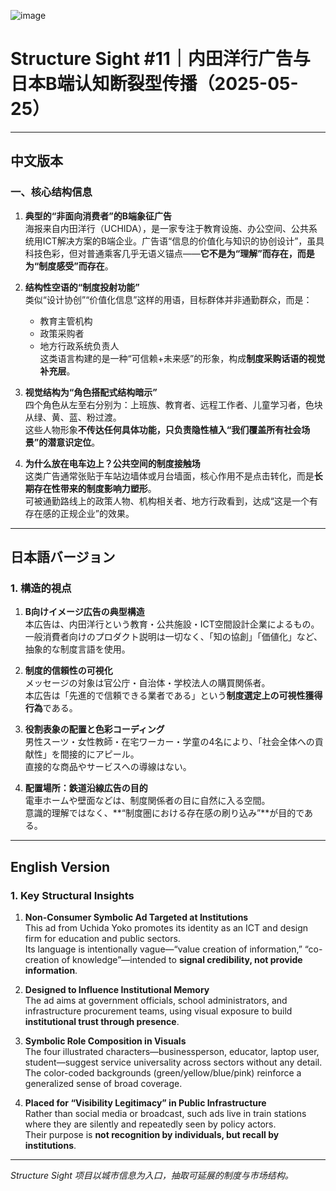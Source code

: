 ![image](https://github.com/user-attachments/assets/9e121844-d167-4bdd-bdcf-317ca76dfa3b)

# Structure Sight #11｜内田洋行广告与日本B端认知断裂型传播（2025-05-25）

---

## 中文版本

### 一、核心结构信息

1. **典型的“非面向消费者”的B端象征广告**  
   海报来自内田洋行（UCHIDA），是一家专注于教育设施、办公空间、公共系统用ICT解决方案的B端企业。广告语“信息的价值化与知识的协创设计”，虽具科技色彩，但对普通乘客几乎无语义锚点——**它不是为“理解”而存在，而是为“制度感受”而存在**。

2. **结构性空语的“制度投射功能”**  
   类似“设计协创”“价值化信息”这样的用语，目标群体并非通勤群众，而是：
   - 教育主管机构
   - 政策采购者
   - 地方行政系统负责人  
   这类语言构建的是一种“可信赖+未来感”的形象，构成**制度采购话语的视觉补充层**。

3. **视觉结构为“角色搭配式结构暗示”**  
   四个角色从左至右分别为：上班族、教育者、远程工作者、儿童学习者，色块从绿、黄、蓝、粉过渡。  
   这些人物形象**不传达任何具体功能，只负责隐性植入“我们覆盖所有社会场景”的潜意识定位**。

4. **为什么放在电车边上？公共空间的制度接触场**  
   这类广告通常张贴于车站边墙体或月台墙面，核心作用不是点击转化，而是**长期存在性带来的制度影响力塑形**。  
   可被通勤路线上的政策人物、机构相关者、地方行政看到，达成“这是一个有存在感的正规企业”的效果。

---

## 日本語バージョン

### 1. 構造的視点

1. **B向けイメージ広告の典型構造**  
   本広告は、内田洋行という教育・公共施設・ICT空間設計企業によるもの。  
   一般消費者向けのプロダクト説明は一切なく、「知の協創」「価値化」など、抽象的な制度言語を使用。

2. **制度的信頼性の可視化**  
   メッセージの対象は官公庁・自治体・学校法人の購買関係者。  
   本広告は「先進的で信頼できる業者である」という**制度選定上の可視性獲得行為**である。

3. **役割表象の配置と色彩コーディング**  
   男性スーツ・女性教師・在宅ワーカー・学童の4名により、「社会全体への貢献性」を間接的にアピール。  
   直接的な商品やサービスへの導線はない。

4. **配置場所：鉄道沿線広告の目的**  
   電車ホームや壁面などは、制度関係者の目に自然に入る空間。  
   意識的理解ではなく、**“制度圏における存在感の刷り込み”**が目的である。

---

## English Version

### 1. Key Structural Insights

1. **Non-Consumer Symbolic Ad Targeted at Institutions**  
   This ad from Uchida Yoko promotes its identity as an ICT and design firm for education and public sectors.  
   Its language is intentionally vague—“value creation of information,” “co-creation of knowledge”—intended to **signal credibility, not provide information**.

2. **Designed to Influence Institutional Memory**  
   The ad aims at government officials, school administrators, and infrastructure procurement teams, using visual exposure to build **institutional trust through presence**.

3. **Symbolic Role Composition in Visuals**  
   The four illustrated characters—businessperson, educator, laptop user, student—suggest service universality across sectors without any detail.  
   The color-coded backgrounds (green/yellow/blue/pink) reinforce a generalized sense of broad coverage.

4. **Placed for “Visibility Legitimacy” in Public Infrastructure**  
   Rather than social media or broadcast, such ads live in train stations where they are silently and repeatedly seen by policy actors.  
   Their purpose is **not recognition by individuals, but recall by institutions**.

---

*Structure Sight 项目以城市信息为入口，抽取可延展的制度与市场结构。*
